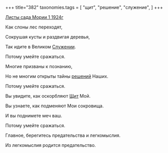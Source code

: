 +++
title="382"
taxonomies.tags = [
 "щит",
 "решение",
 "служение",
]
+++

[Листы сада Мории 1 1924г](/agni/1924)

Как слоны лес переходят,   

Сокрушая кусты и раздвигая деревья,   

Так идите в Великом [Служении](/tags/служение).   

Потому умейте сражаться.   

Многие призваны к познанию,   

Но не многим открыты тайны [решений](/tags/решение) Наших.   

Потому умейте сражаться.   

Вы увидите, как оскорбляют [Щит](/tags/щит) Мой.   

Вы узнаете, как подменяют Мои сокровища.   

И вы поднимете меч ваш.   

Потому умейте сражаться.   

Главное, берегитесь предательства и легкомыслия.   

Из легкомыслия родится предательство.   

